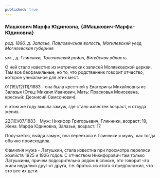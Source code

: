 ```yaml
---
published: true
---
```


### Машкович Марфа Юдиновна,  {#Машкович-Марфа-Юдиновна}

_род. 1866, д. Залазье, Павловичская волость, Могилевский уезд, Могилевская губерния._

_ум. , д. Глинники, Толочинский район, Витебская область._

О ней стало известно из метрических записей Молявковской церкви. Там все бесфамильные, но то, что родственник говорит отчество, которое уникальное для этих мест.

01(19)/12(11)/1883 - она была крестной у Екатерины Михайловны из Залазья (Отец: Михаил Иванович, Мать: Прасковья Моисеевна,  кресный: Деонисий Самсонович).

в этом же году вышла замуж, где стало известен возраст, и откуда жених.

22(10)/07/1883 - Муж: Никифор Григорьевич, Глинники, возраст: 19, Жена: Марфа Юдиновна, Залазье, возраст: 17.

Получается, выйдя замуж, она переехала в Глинники к мужу, как тогда обычно происходила.

Фамилия мужа - Латушкин, стала известна при просмотре переписи хозяйств 1925 и 1926 годов. С отчеством Никифорович там только Латушкины, причем подозрительно рядом в списке, это говорит что жили недалеко друг от друга, т.е. братья. из этого я предположил, что это все их дети.
        
